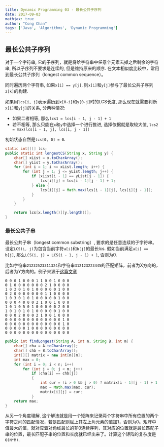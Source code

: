 ```yaml
---
title: Dynamic Programming 03 - 最长公共子序列
date: 2017-09-03
mathjax: true
author: "Cong Chan"
tags: ['Java', 'Algorithms', 'Dynamic Programming']
---
```

## 最长公共子序列
对于一个字符串, 它的子序列，就是将给字符串中任意个元素去掉之后剩余的字符串, 所以子序列不要求是连续的, 但是维持原来的顺序. 在文本相似度比较中，常用到最长公共子序列（longest common sequence）。
<!-- more -->

同时遍历两个字符串, 如果`x[i] == y[j]`, 则`x[i]`和`y[j]`参与了最长公共子序列`z[k]`的构建.

如果用`lcs[i, j]`表示遍历到`x[0-i]`和`y[0-j]`时的LCS长度, 那么现在就需要判断`x[i]`和`y[j]`的关系, 分两种情况:
* 如果二者相等, 那么`lcs1 = lcs[i - 1, j - 1] + 1`
* 若不相等, 那么只能在`x`和`y`中选择一个进行推进, 选择依据就是取较大值, `lcs2 = max(lcs[i - 1, j], lcs[i, j - 1])`

初始状态自然是`lcs[0, 0] = 0`.
```java
static int[][] lcs;
public static int longestCS(String x, String y) {
    char[] xList = x.toCharArray();
    char[] yList = y.toCharArray();
    for (int i = 1; i <= xList.length; i++) {
        for (int j = 1; j <= yList.length; j++) {
            if (xList[i - 1] == yList[j - 1]) {
                lcs[i][j] = lcs[i - 1][j - 1] + 1;
            } else {
                lcs[i][j] = Math.max(lcs[i - 1][j], lcs[i][j - 1]);
            }
        }
    }

    return lcs[x.length()][y.length()];
}
```

### 最长公共子串
最长公共子串（longest common substring）, 要求的是任意连续的子字符串。设定`LCS(i, j)`为包含当前字符`a[i]`和`b[j]`的最长lcs. 假如当前满足`a[i] == b[j]`, 那么`LCS(i, j) = LCS(i - 1, j - 1) + 1`, 否则为0.

比如字符串`21232523311324`和字符串`312123223445`的匹配矩阵，前者为X方向的，后者为Y方向的。例子来源于[这篇文章](http://www.cnblogs.com/dartagnan/archive/2011/10/06/2199764.html)
```
0 0 0 1 0 0 0 1 1 0 0 1 0 0 0
0 1 0 0 0 0 0 0 0 2 1 0 0 0 0
1 0 2 0 1 0 1 0 0 0 0 0 1 0 0
0 2 0 0 0 0 0 0 0 1 1 0 0 0 0
1 0 3 0 1 0 1 0 0 0 0 0 1 0 0
0 0 0 4 0 0 0 2 1 0 0 1 0 0 0
1 0 1 0 5 0 1 0 0 0 0 0 2 0 0
1 0 1 0 1 0 1 0 0 0 0 0 1 0 0
0 0 0 2 0 0 0 2 1 0 0 1 0 0 0
0 0 0 0 0 0 0 0 0 0 0 0 0 1 0
0 0 0 0 0 0 0 0 0 0 0 0 0 1 0
0 0 0 0 0 1 0 0 0 0 0 0 0 0 0
0 0 0 0 0 0 0 0 0 0 0 0 0 0 0
```
```java
public int findLongest(String A, int n, String B, int m) {
    char[] cha = A.toCharArray();
    char[] chb = B.toCharArray();
    int[][] matrix = new int[n][m];
    int max = 0;
    for (int i = 0; i < n; i++)
        for (int j = 0; j < m; j++)
            if (cha[i] == chb[j])
            {
                int cur = (i > 0 && j > 0) ? matrix[i - 1][j - 1] + 1 : 1;
                max = Math.max(max, cur);
                matrix[i][j] = cur;
            }
    return max;
}
```
从另一个角度理解, 这个解法就是用一个矩阵来记录两个字符串中所有位置的两个字符之间的匹配情况，若是匹配则赋上其左上角元素的值加1，否则为0。矩阵中值最大的值，就对应着对角线最长的非0连续序列，其对应的位置就是最长匹配子串的位置，最长匹配子串的位置和长度就已经出来了。计算这个矩阵的复杂度是`O(N*M)`.
